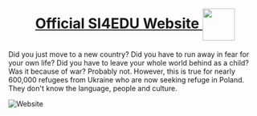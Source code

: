 <a href="https://si4edu.eu"><h1 align="center">Official SI4EDU Website&nbsp;<img align="center" src="https://user-images.githubusercontent.com/31388661/165813033-1cf17549-1b87-4ae0-821d-cd4cfe11766f.png" width="64"></h1></a>

Did you just move to a new country? Did you have to run away in fear for your own life?  Did you have to leave your whole world behind as a child? Was it because of war? Probably not. However, this is true for nearly 600,000 refugees from Ukraine who are now seeking refuge in Poland. They don't know the language, people and culture.

![Website](https://user-images.githubusercontent.com/31388661/165812534-68973d68-bbfd-47e7-a07a-4c9b7b4e9ec4.png)
